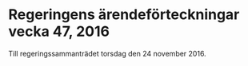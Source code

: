 # Regeringens ärendeförteckningar vecka 47, 2016

Till regeringssammanträdet torsdag den 24 november 2016.
